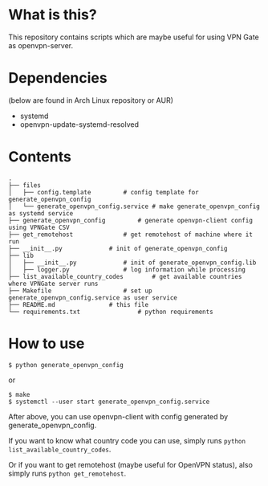 # What is this?
This repository contains scripts which are maybe useful for using VPN Gate as openvpn-server.

# Dependencies
(below are found in Arch Linux repository or AUR)
- systemd
- openvpn-update-systemd-resolved


# Contents
```
.
├── files
│   ├── config.template			# config template for generate_openvpn_config
│   └── generate_openvpn_config.service	# make generate_openvpn_config as systemd service
├── generate_openvpn_config			# generate openvpn-client config using VPNGate CSV
├── get_remotehost				# get remotehost of machine where it run
├── __init__.py				# init of generate_openvpn_config
├── lib
│   ├── __init__.py				# init of generate_openvpn_config.lib
│   ├── logger.py				# log information while processing
├── list_available_country_codes		# get available countries where VPNGate server runs
├── Makefile					# set up generate_openvpn_config.service as user service
├── README.md				# this file
└── requirements.txt				# python requirements
```


# How to use
```
$ python generate_openvpn_config
```

or

```
$ make
$ systemctl --user start generate_openvpn_config.service
```

After above, you can use openvpn-client with config generated by generate_openvpn_config.

If you want to know what country code you can use, simply runs `python list_available_country_codes`.

Or if you want to get remotehost (maybe useful for OpenVPN status), also simply runs `python get_remotehost`.
